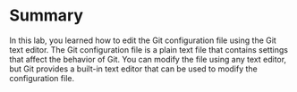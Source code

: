 # Summary

In this lab, you learned how to edit the Git configuration file using the Git text editor. The Git configuration file is a plain text file that contains settings that affect the behavior of Git. You can modify the file using any text editor, but Git provides a built-in text editor that can be used to modify the configuration file.
